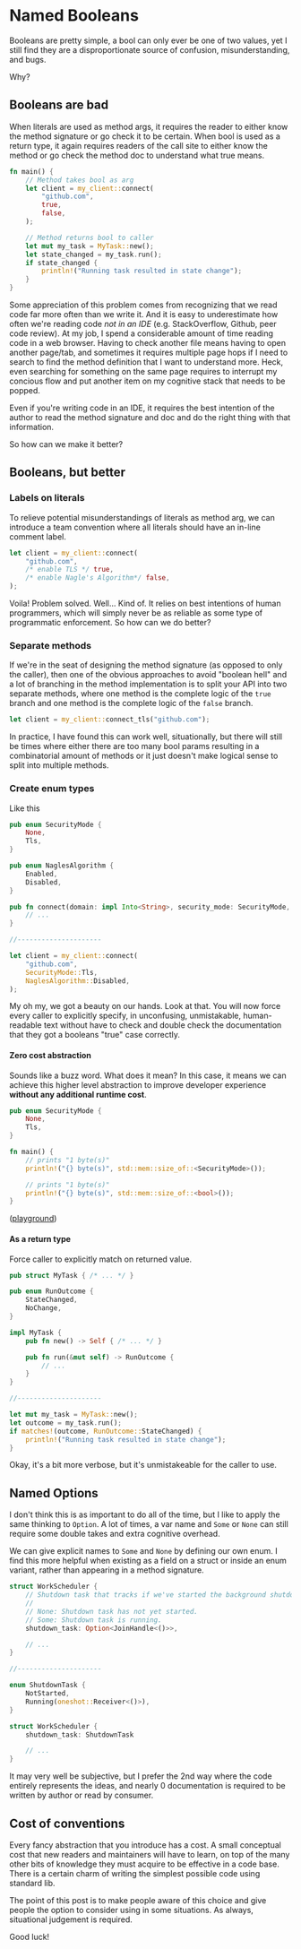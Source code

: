 # Named Booleans

Booleans are pretty simple, a bool can only ever be one of two values, yet I still find they are a disproportionate source of confusion, misunderstanding, and bugs.

Why?

## Booleans are bad

When literals are used as method args, it requires the reader to either know the method signature or go check it to be certain. When bool is used as a return type, it again requires readers of the call site to either know the method or go check the method doc to understand what true means.

```rust
fn main() {
    // Method takes bool as arg
    let client = my_client::connect(
        "github.com",
        true,
        false,
    );

    // Method returns bool to caller
    let mut my_task = MyTask::new();
    let state_changed = my_task.run();
    if state_changed {
        println!("Running task resulted in state change");
    }
}
```

Some appreciation of this problem comes from recognizing that we read code far more often than we write it. And it is easy to underestimate how often we're reading code *not in an IDE* (e.g. StackOverflow, Github, peer code review). At my job, I spend a considerable amount of time reading code in a web browser. Having to check another file means having to open another page/tab, and sometimes it requires multiple page hops if I need to search to find the method definition that I want to understand more. Heck, even searching for something on the same page requires to interrupt my concious flow and put another item on my cognitive stack that needs to be popped.

Even if you're writing code in an IDE, it requires the best intention of the author to read the method signature and doc and do the right thing with that information.

So how can we make it better?

## Booleans, but better

### Labels on literals

To relieve potential misunderstandings of literals as method arg, we can introduce a team convention where all literals should have an in-line comment label.

```rust
let client = my_client::connect(
    "github.com",
    /* enable TLS */ true,
    /* enable Nagle's Algorithm*/ false,
);
```

Voila! Problem solved. Well... Kind of. It relies on best intentions of human programmers, which will simply never be as reliable as some type of programmatic enforcement. So how can we do better?

### Separate methods

If we're in the seat of designing the method signature (as opposed to only the caller), then one of the obvious approaches to avoid "boolean hell" and a lot of branching in the method implementation is to split your API into two separate methods, where one method is the complete logic of the `true` branch and one method is the complete logic of the `false` branch.

```rust
let client = my_client::connect_tls("github.com");
```

In practice, I have found this can work well, situationally, but there will still be times where either there are too many bool params resulting in a combinatorial amount of methods or it just doesn't make logical sense to split into multiple methods.

### Create enum types

Like this

```rust
pub enum SecurityMode {
    None,
    Tls,
}

pub enum NaglesAlgorithm {
    Enabled,
    Disabled,
}

pub fn connect(domain: impl Into<String>, security_mode: SecurityMode, nagles_algorithm) -> Client {
    // ...
}

//---------------------

let client = my_client::connect(
    "github.com",
    SecurityMode::Tls,
    NaglesAlgorithm::Disabled,
);
```

My oh my, we got a beauty on our hands. Look at that. You will now force every caller to explicitly specify, in unconfusing, unmistakable, human-readable text without have to check and double check the documentation that they got a booleans "true" case correctly.

#### Zero cost abstraction

Sounds like a buzz word. What does it mean? In this case, it means we can achieve this higher level abstraction to improve developer experience **without any additional runtime cost**.

```rust
pub enum SecurityMode {
    None,
    Tls,
}

fn main() {
    // prints "1 byte(s)"
    println!("{} byte(s)", std::mem::size_of::<SecurityMode>());

    // prints "1 byte(s)"
    println!("{} byte(s)", std::mem::size_of::<bool>());
}
```
([playground](https://play.rust-lang.org/?version=nightly&mode=debug&edition=2021&gist=b24608a5f6d68de594760da6db36611d))

#### As a return type

Force caller to explicitly match on returned value.

```rust
pub struct MyTask { /* ... */ }

pub enum RunOutcome {
    StateChanged,
    NoChange,
}

impl MyTask {
    pub fn new() -> Self { /* ... */ }

    pub fn run(&mut self) -> RunOutcome {
        // ...
    }
}

//---------------------

let mut my_task = MyTask::new();
let outcome = my_task.run();
if matches!(outcome, RunOutcome::StateChanged) {
    println!("Running task resulted in state change");
}
```

Okay, it's a bit more verbose, but it's unmistakeable for the caller to use.

## Named Options

I don't think this is as important to do all of the time, but I like to apply the same thinking to `Option`. A lot of times, a var name and `Some` or `None` can still require some double takes and extra cognitive overhead.

We can give explicit names to `Some` and `None` by defining our own enum. I find this more helpful when existing as a field on a struct or inside an enum variant, rather than appearing in a method signature.

```rust
struct WorkScheduler {
    // Shutdown task that tracks if we've started the background shutdown task.
    //
    // None: Shutdown task has not yet started.
    // Some: Shutdown task is running.
    shutdown_task: Option<JoinHandle<()>>,

    // ...
}

//---------------------

enum ShutdownTask {
    NotStarted,
    Running(oneshot::Receiver<()>),
}

struct WorkScheduler {
    shutdown_task: ShutdownTask

    // ...
}
```

It may very well be subjective, but I prefer the 2nd way where the code entirely represents the ideas, and nearly 0 documentation is required to be written by author or read by consumer.

## Cost of conventions

Every fancy abstraction that you introduce has a cost. A small conceptual cost that new readers and maintainers will have to learn, on top of the many other bits of knowledge they must acquire to be effective in a code base. There is a certain charm of writing the simplest possible code using standard lib.

The point of this post is to make people aware of this choice and give people the option to consider using in some situations. As always, situational judgement is required.

Good luck!

